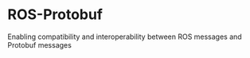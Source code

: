 # ROS-Protobuf
Enabling compatibility and interoperability between ROS messages and Protobuf messages
